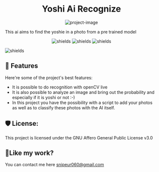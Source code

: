 <h1 align="center" id="title">Yoshi Ai Recognize</h1>

<p align="center"><img src="https://socialify.git.ci/Snipeur060/Yoshi-Ai-recognize/image?font=Jost&amp;language=1&amp;logo=https%3A%2F%2Favatars.githubusercontent.com%2Fu%2F15658638%3Fs%3D280%26v%3D4&amp;name=1&amp;pattern=Circuit%20Board&amp;theme=Dark" alt="project-image"></p>

<p id="description">This ai aims to find the yoshie in a photo from a pre trained model</p>

<p align="center"><img src="https://img.shields.io/badge/TensorFlow-FF6F00?style=for-the-badge&amp;logo=tensorflow&amp;logoColor=white" alt="shields">
  
  <img src="https://img.shields.io/badge/Windows_11-0078D6?style=for-the-badge&amp;logo=windows&amp;logoColor=white" alt="shields">
  
  <img src="https://img.shields.io/badge/Linux-FCC624?style=for-the-badge&amp;logo=linux&amp;logoColor=black" alt="shields">
  
  <img src="https://img.shields.io/badge/Python-3776AB?style=for-the-badge&amp;logo=python&amp;logoColor=white" alt="shields"></p>

  
  
<h2>🧐 Features</h2>

Here're some of the project's best features:

*   It is possible to do recognition with openCV live
*   It is also possible to analyze an image and bring out the probability and especially if it is yoshi or not :-)
*   In this project you have the possibility with a script to add your photos as well as to classify these photos with the AI ​​itself.

<h2>🛡️ License:</h2>

This project is licensed under the GNU Affero General Public License v3.0

<h2>💖Like my work?</h2>

You can contact me here snipeur060@gmail.com
